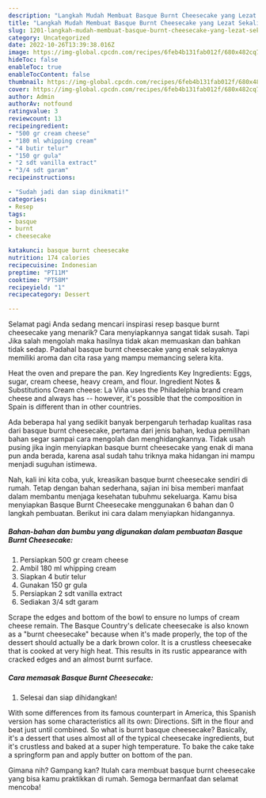 ```yaml
---
description: "Langkah Mudah Membuat Basque Burnt Cheesecake yang Lezat Sekali}"
title: "Langkah Mudah Membuat Basque Burnt Cheesecake yang Lezat Sekali}"
slug: 1201-langkah-mudah-membuat-basque-burnt-cheesecake-yang-lezat-sekali
category: Uncategorized
date: 2022-10-26T13:39:38.016Z
image: https://img-global.cpcdn.com/recipes/6feb4b131fab012f/680x482cq70/basque-burnt-cheesecake-foto-resep-utama.jpg
hideToc: false
enableToc: true
enableTocContent: false
thumbnail: https://img-global.cpcdn.com/recipes/6feb4b131fab012f/680x482cq70/basque-burnt-cheesecake-foto-resep-utama.jpg
cover: https://img-global.cpcdn.com/recipes/6feb4b131fab012f/680x482cq70/basque-burnt-cheesecake-foto-resep-utama.jpg
author: Admin
authorAv: notfound
ratingvalue: 3
reviewcount: 13
recipeingredient:
- "500 gr cream cheese"
- "180 ml whipping cream"
- "4 butir telur"
- "150 gr gula"
- "2 sdt vanilla extract"
- "3/4 sdt garam"
recipeinstructions:

- "Sudah jadi dan siap dinikmati!"
categories:
- Resep
tags:
- basque
- burnt
- cheesecake

katakunci: basque burnt cheesecake 
nutrition: 174 calories
recipecuisine: Indonesian
preptime: "PT11M"
cooktime: "PT58M"
recipeyield: "1"
recipecategory: Dessert

---
```



Selamat pagi Anda sedang mencari inspirasi resep basque burnt cheesecake yang menarik? Cara menyiapkannya sangat tidak susah. Tapi Jika salah mengolah maka hasilnya tidak akan memuaskan dan bahkan tidak sedap. Padahal basque burnt cheesecake yang enak selayaknya memiliki aroma dan cita rasa yang mampu memancing selera kita.


Heat the oven and prepare the pan. Key Ingredients Key Ingredients: Eggs, sugar, cream cheese, heavy cream, and flour. Ingredient Notes &amp; Substitutions Cream cheese: La Viña uses the Philadelphia brand cream cheese and always has -- however, it&#39;s possible that the composition in Spain is different than in other countries.

Ada beberapa hal yang sedikit banyak berpengaruh terhadap kualitas rasa dari basque burnt cheesecake, pertama dari jenis bahan, kedua pemilihan bahan segar sampai cara mengolah dan menghidangkannya. Tidak usah pusing jika ingin menyiapkan basque burnt cheesecake yang enak di mana pun anda berada, karena asal sudah tahu triknya maka hidangan ini mampu menjadi suguhan istimewa.


Nah, kali ini kita coba, yuk, kreasikan basque burnt cheesecake sendiri di rumah. Tetap dengan bahan sederhana, sajian ini bisa memberi manfaat dalam membantu menjaga kesehatan tubuhmu sekeluarga. Kamu bisa menyiapkan Basque Burnt Cheesecake menggunakan 6 bahan dan 0 langkah pembuatan. Berikut ini cara dalam menyiapkan hidangannya.

<!--inarticleads1-->

##### Bahan-bahan dan bumbu yang digunakan dalam pembuatan Basque Burnt Cheesecake:

1. Persiapkan 500 gr cream cheese
1. Ambil 180 ml whipping cream
1. Siapkan 4 butir telur
1. Gunakan 150 gr gula
1. Persiapkan 2 sdt vanilla extract
1. Sediakan 3/4 sdt garam


Scrape the edges and bottom of the bowl to ensure no lumps of cream cheese remain. The Basque Country&#39;s delicate cheesecake is also known as a &#34;burnt cheesecake&#34; because when it&#39;s made properly, the top of the dessert should actually be a dark brown color. It is a crustless cheesecake that is cooked at very high heat. This results in its rustic appearance with cracked edges and an almost burnt surface. 

<!--inarticleads2-->

##### Cara memasak Basque Burnt Cheesecake:


1. Selesai dan siap dihidangkan!

With some differences from its famous counterpart in America, this Spanish version has some characteristics all its own: Directions. Sift in the flour and beat just until combined. So what is burnt basque cheesecake? Basically, it&#39;s a dessert that uses almost all of the typical cheesecake ingredients, but it&#39;s crustless and baked at a super high temperature. To bake the cake take a springform pan and apply butter on bottom of the pan. 

Gimana nih? Gampang kan? Itulah cara membuat basque burnt cheesecake yang bisa kamu praktikkan di rumah. Semoga bermanfaat dan selamat mencoba!
